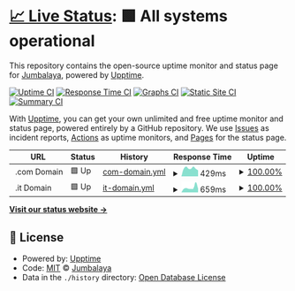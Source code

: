 # [📈 Live Status](https://Jumbalaya.github.io/upptime): <!--live status--> **🟩 All systems operational**

This repository contains the open-source uptime monitor and status page for [Jumbalaya](https://Jumbalaya.github.io/upptime), powered by [Upptime](https://github.com/upptime/upptime).

[![Uptime CI](https://github.com/Jumbalaya/upptime/workflows/Uptime%20CI/badge.svg)](https://github.com/Jumbalaya/upptime/actions?query=workflow%3A%22Uptime+CI%22)
[![Response Time CI](https://github.com/Jumbalaya/upptime/workflows/Response%20Time%20CI/badge.svg)](https://github.com/Jumbalaya/upptime/actions?query=workflow%3A%22Response+Time+CI%22)
[![Graphs CI](https://github.com/Jumbalaya/upptime/workflows/Graphs%20CI/badge.svg)](https://github.com/Jumbalaya/upptime/actions?query=workflow%3A%22Graphs+CI%22)
[![Static Site CI](https://github.com/Jumbalaya/upptime/workflows/Static%20Site%20CI/badge.svg)](https://github.com/Jumbalaya/upptime/actions?query=workflow%3A%22Static+Site+CI%22)
[![Summary CI](https://github.com/Jumbalaya/upptime/workflows/Summary%20CI/badge.svg)](https://github.com/Jumbalaya/upptime/actions?query=workflow%3A%22Summary+CI%22)

With [Upptime](https://upptime.js.org), you can get your own unlimited and free uptime monitor and status page, powered entirely by a GitHub repository. We use [Issues](https://github.com/Jumbalaya/upptime/issues) as incident reports, [Actions](https://github.com/Jumbalaya/upptime/actions) as uptime monitors, and [Pages](https://Jumbalaya.github.io/upptime) for the status page.

<!--start: status pages-->
<!-- This summary is generated by Upptime (https://github.com/upptime/upptime) -->
<!-- Do not edit this manually, your changes will be overwritten -->
<!-- prettier-ignore -->
| URL | Status | History | Response Time | Uptime |
| --- | ------ | ------- | ------------- | ------ |
| <img alt="" src="https://icons.duckduckgo.com/ip3/null.ico" height="13"> .com Domain | 🟩 Up | [com-domain.yml](https://github.com/Jumbalaya/Upptime/commits/HEAD/history/com-domain.yml) | <details><summary><img alt="Response time graph" src="./graphs/com-domain/response-time-week.png" height="20"> 429ms</summary><br><a href="https://Jumbalaya.github.io/Upptime/history/com-domain"><img alt="Response time 536" src="https://img.shields.io/endpoint?url=https%3A%2F%2Fraw.githubusercontent.com%2FJumbalaya%2FUpptime%2FHEAD%2Fapi%2Fcom-domain%2Fresponse-time.json"></a><br><a href="https://Jumbalaya.github.io/Upptime/history/com-domain"><img alt="24-hour response time 440" src="https://img.shields.io/endpoint?url=https%3A%2F%2Fraw.githubusercontent.com%2FJumbalaya%2FUpptime%2FHEAD%2Fapi%2Fcom-domain%2Fresponse-time-day.json"></a><br><a href="https://Jumbalaya.github.io/Upptime/history/com-domain"><img alt="7-day response time 429" src="https://img.shields.io/endpoint?url=https%3A%2F%2Fraw.githubusercontent.com%2FJumbalaya%2FUpptime%2FHEAD%2Fapi%2Fcom-domain%2Fresponse-time-week.json"></a><br><a href="https://Jumbalaya.github.io/Upptime/history/com-domain"><img alt="30-day response time 490" src="https://img.shields.io/endpoint?url=https%3A%2F%2Fraw.githubusercontent.com%2FJumbalaya%2FUpptime%2FHEAD%2Fapi%2Fcom-domain%2Fresponse-time-month.json"></a><br><a href="https://Jumbalaya.github.io/Upptime/history/com-domain"><img alt="1-year response time 512" src="https://img.shields.io/endpoint?url=https%3A%2F%2Fraw.githubusercontent.com%2FJumbalaya%2FUpptime%2FHEAD%2Fapi%2Fcom-domain%2Fresponse-time-year.json"></a></details> | <details><summary><a href="https://Jumbalaya.github.io/Upptime/history/com-domain">100.00%</a></summary><a href="https://Jumbalaya.github.io/Upptime/history/com-domain"><img alt="All-time uptime 99.93%" src="https://img.shields.io/endpoint?url=https%3A%2F%2Fraw.githubusercontent.com%2FJumbalaya%2FUpptime%2FHEAD%2Fapi%2Fcom-domain%2Fuptime.json"></a><br><a href="https://Jumbalaya.github.io/Upptime/history/com-domain"><img alt="24-hour uptime 100.00%" src="https://img.shields.io/endpoint?url=https%3A%2F%2Fraw.githubusercontent.com%2FJumbalaya%2FUpptime%2FHEAD%2Fapi%2Fcom-domain%2Fuptime-day.json"></a><br><a href="https://Jumbalaya.github.io/Upptime/history/com-domain"><img alt="7-day uptime 100.00%" src="https://img.shields.io/endpoint?url=https%3A%2F%2Fraw.githubusercontent.com%2FJumbalaya%2FUpptime%2FHEAD%2Fapi%2Fcom-domain%2Fuptime-week.json"></a><br><a href="https://Jumbalaya.github.io/Upptime/history/com-domain"><img alt="30-day uptime 100.00%" src="https://img.shields.io/endpoint?url=https%3A%2F%2Fraw.githubusercontent.com%2FJumbalaya%2FUpptime%2FHEAD%2Fapi%2Fcom-domain%2Fuptime-month.json"></a><br><a href="https://Jumbalaya.github.io/Upptime/history/com-domain"><img alt="1-year uptime 99.91%" src="https://img.shields.io/endpoint?url=https%3A%2F%2Fraw.githubusercontent.com%2FJumbalaya%2FUpptime%2FHEAD%2Fapi%2Fcom-domain%2Fuptime-year.json"></a></details>
| <img alt="" src="https://icons.duckduckgo.com/ip3/null.ico" height="13"> .it Domain | 🟩 Up | [it-domain.yml](https://github.com/Jumbalaya/Upptime/commits/HEAD/history/it-domain.yml) | <details><summary><img alt="Response time graph" src="./graphs/it-domain/response-time-week.png" height="20"> 659ms</summary><br><a href="https://Jumbalaya.github.io/Upptime/history/it-domain"><img alt="Response time 684" src="https://img.shields.io/endpoint?url=https%3A%2F%2Fraw.githubusercontent.com%2FJumbalaya%2FUpptime%2FHEAD%2Fapi%2Fit-domain%2Fresponse-time.json"></a><br><a href="https://Jumbalaya.github.io/Upptime/history/it-domain"><img alt="24-hour response time 551" src="https://img.shields.io/endpoint?url=https%3A%2F%2Fraw.githubusercontent.com%2FJumbalaya%2FUpptime%2FHEAD%2Fapi%2Fit-domain%2Fresponse-time-day.json"></a><br><a href="https://Jumbalaya.github.io/Upptime/history/it-domain"><img alt="7-day response time 659" src="https://img.shields.io/endpoint?url=https%3A%2F%2Fraw.githubusercontent.com%2FJumbalaya%2FUpptime%2FHEAD%2Fapi%2Fit-domain%2Fresponse-time-week.json"></a><br><a href="https://Jumbalaya.github.io/Upptime/history/it-domain"><img alt="30-day response time 595" src="https://img.shields.io/endpoint?url=https%3A%2F%2Fraw.githubusercontent.com%2FJumbalaya%2FUpptime%2FHEAD%2Fapi%2Fit-domain%2Fresponse-time-month.json"></a><br><a href="https://Jumbalaya.github.io/Upptime/history/it-domain"><img alt="1-year response time 674" src="https://img.shields.io/endpoint?url=https%3A%2F%2Fraw.githubusercontent.com%2FJumbalaya%2FUpptime%2FHEAD%2Fapi%2Fit-domain%2Fresponse-time-year.json"></a></details> | <details><summary><a href="https://Jumbalaya.github.io/Upptime/history/it-domain">100.00%</a></summary><a href="https://Jumbalaya.github.io/Upptime/history/it-domain"><img alt="All-time uptime 99.93%" src="https://img.shields.io/endpoint?url=https%3A%2F%2Fraw.githubusercontent.com%2FJumbalaya%2FUpptime%2FHEAD%2Fapi%2Fit-domain%2Fuptime.json"></a><br><a href="https://Jumbalaya.github.io/Upptime/history/it-domain"><img alt="24-hour uptime 100.00%" src="https://img.shields.io/endpoint?url=https%3A%2F%2Fraw.githubusercontent.com%2FJumbalaya%2FUpptime%2FHEAD%2Fapi%2Fit-domain%2Fuptime-day.json"></a><br><a href="https://Jumbalaya.github.io/Upptime/history/it-domain"><img alt="7-day uptime 100.00%" src="https://img.shields.io/endpoint?url=https%3A%2F%2Fraw.githubusercontent.com%2FJumbalaya%2FUpptime%2FHEAD%2Fapi%2Fit-domain%2Fuptime-week.json"></a><br><a href="https://Jumbalaya.github.io/Upptime/history/it-domain"><img alt="30-day uptime 100.00%" src="https://img.shields.io/endpoint?url=https%3A%2F%2Fraw.githubusercontent.com%2FJumbalaya%2FUpptime%2FHEAD%2Fapi%2Fit-domain%2Fuptime-month.json"></a><br><a href="https://Jumbalaya.github.io/Upptime/history/it-domain"><img alt="1-year uptime 99.91%" src="https://img.shields.io/endpoint?url=https%3A%2F%2Fraw.githubusercontent.com%2FJumbalaya%2FUpptime%2FHEAD%2Fapi%2Fit-domain%2Fuptime-year.json"></a></details>

<!--end: status pages-->

[**Visit our status website →**](https://Jumbalaya.github.io/upptime)

## 📄 License

- Powered by: [Upptime](https://github.com/upptime/upptime)
- Code: [MIT](./LICENSE) © [Jumbalaya](https://Jumbalaya.github.io/upptime)
- Data in the `./history` directory: [Open Database License](https://opendatacommons.org/licenses/odbl/1-0/)
